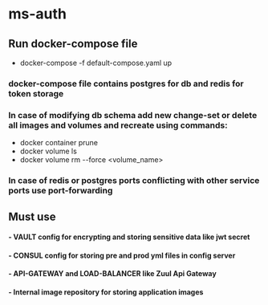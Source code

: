 # ms-auth

## Run docker-compose file
 - docker-compose -f default-compose.yaml up
### docker-compose file contains postgres for db and redis for token storage
### In case of modifying db schema add new change-set or delete all images and volumes and recreate using commands:
 - docker container prune
 - docker volume ls
 - docker volume rm --force <volume_name>

### In case of redis or postgres ports conflicting with other service ports use port-forwarding

## Must use
#### - VAULT config for encrypting and storing sensitive data like jwt secret
#### - CONSUL config for storing pre and prod yml files in config server
#### - API-GATEWAY and LOAD-BALANCER like Zuul Api Gateway
#### - Internal image repository for storing application images